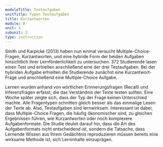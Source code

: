```yaml
---
moduleTitle: Testaufgaben
unitTitle: Typen Testaufgaben
title: Kurzantworten
module: 8
unit: 1
subunit: 3
type: instruction
---
```


Smith und Karpicke (2013) haben nun einmal versucht Multiple-Choice-Fragen, Kurzantworten, und eine hybride Form der beiden Aufgaben hinsichtlich ihrer Lernförderlichkeit zu untersuchen. 372 Studierende lasen einen Test und erhielten anschließend eine der drei Testaufgaben. Bei der hybriden Aufgabe erhielten die Studierende zunächst eine Kurzantwort-Frage und anschließend eine Multiple-Choice Aufgabe.

Lernen wurden anhand von wörtlichen Erinnerungsfragen (Recall) und Inferenzfragen erfasst, die das Verständnis der Texte testen sollten. Eine Woche später zeigte sich, dass der Typ der Frage keinen Unterschied machte. Alle Fragentypen schnitten gleich besser als das einmalige Lesen der Texte ab. Also, Testaufgaben sind lernwirksam. Interessant ist dabei, dass Multiple-Choice Fragen, die häufig ökonomischer sind, zu gleichen Ergebnissen führen, wie Kurzantworten oder noch komplexere Aufgabenformate. Die Studie deutet darauf hin, dass die Art des Aufgabenformats nicht entscheidend ist, sondern die Tatsache, dass Lernende Wissen aus Ihrem Gedächtnis reproduzieren müssen bereits eine wirksame Methode ist, sich Lerninhalte einzuprägen.